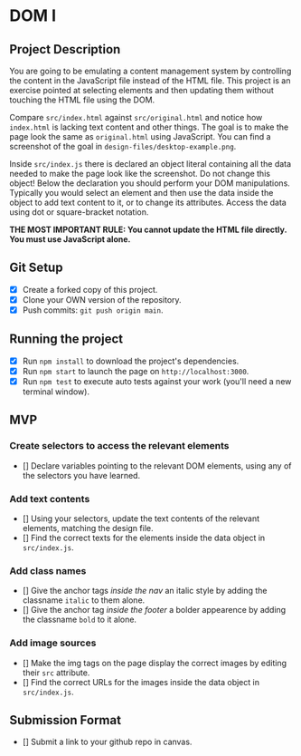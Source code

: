 # DOM I

## Project Description

You are going to be emulating a content management system by controlling the content in the JavaScript file instead of the HTML file. This project is an exercise pointed at selecting elements and then updating them without touching the HTML file using the DOM.

Compare `src/index.html` against `src/original.html` and notice how `index.html` is lacking text content and other things. The goal is to make the page look the same as `original.html` using JavaScript. You can find a screenshot of the goal in `design-files/desktop-example.png`.

Inside `src/index.js` there is declared an object literal containing all the data needed to make the page look like the screenshot. Do not change this object! Below the declaration you should perform your DOM manipulations. Typically you would select an element and then use the data inside the object to add text content to it, or to change its attributes. Access the data using dot or square-bracket notation.

**THE MOST IMPORTANT RULE: You cannot update the HTML file directly. You must use JavaScript alone.**

## Git Setup

- [x] Create a forked copy of this project.
- [x] Clone your OWN version of the repository.
- [x] Push commits: `git push origin main`.

## Running the project

- [x] Run `npm install` to download the project's dependencies.
- [x] Run `npm start` to launch the page on `http://localhost:3000`.
- [x] Run `npm test` to execute auto tests against your work (you'll need a new terminal window).

## MVP

### Create selectors to access the relevant elements

- [] Declare variables pointing to the relevant DOM elements, using any of the selectors you have learned.

### Add text contents

- [] Using your selectors, update the text contents of the relevant elements, matching the design file.
- [] Find the correct texts for the elements inside the data object in `src/index.js`.

### Add class names

- [] Give the anchor tags _inside the nav_ an italic style by adding the classname `italic` to them alone.
- [] Give the anchor tag _inside the footer_ a bolder appearence by adding the classname `bold` to it alone.

### Add image sources

- [] Make the img tags on the page display the correct images by editing their `src` attribute.
- [] Find the correct URLs for the images inside the data object in `src/index.js`.

## Submission Format

- [] Submit a link to your github repo in canvas.

